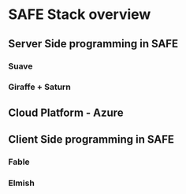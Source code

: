 # SAFE Stack overview

## Server Side programming in SAFE

### Suave

### Giraffe + Saturn

## Cloud Platform - Azure

## Client Side programming in SAFE

### Fable

### Elmish